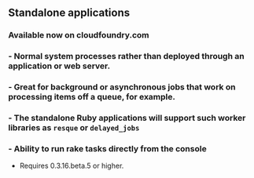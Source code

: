 ## Standalone applications 

### Available now on cloudfoundry.com

### - Normal system processes rather than deployed through an application or web server. 

### - Great for background or asynchronous jobs that work on processing items off a queue, for example. 

### - The standalone Ruby applications will support such worker libraries as `resque` or `delayed_jobs` 

### - Ability to run rake tasks directly from the console

- Requires 0.3.16.beta.5 or higher.
